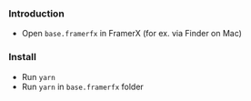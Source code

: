 ### Introduction

- Open `base.framerfx` in FramerX (for ex. via Finder on Mac)

### Install

- Run `yarn`
- Run `yarn` in `base.framerfx` folder